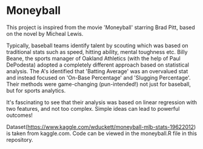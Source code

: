 # Moneyball

This project is inspired from the movie 'Moneyball' starring Brad Pitt, based on the novel by Micheal Lewis.

Typically, baseball teams identify talent by scouting which was based on traditional stats such as speed, hitting ability, mental toughness etc. Billy Beane, the sports manager of Oakland Athletics (with the help of Paul DePodesta) adopted a completely different approach based on statistical analysis. The A's identified that 'Batting Average' was an overvalued stat and instead focused on 'On-Base Percentage' and 'Slugging Percentage'. Their methods were game-changing (pun-intended!) not just for baseball, but for sports analytics.

It's fascinating to see that their analysis was based on linear regression with two features, and not too complex. Simple ideas can lead to powerful outcomes!

Dataset(https://www.kaggle.com/wduckett/moneyball-mlb-stats-19622012) is taken from kaggle.com. Code can be viewed in the moneyball.R file in this repository.
